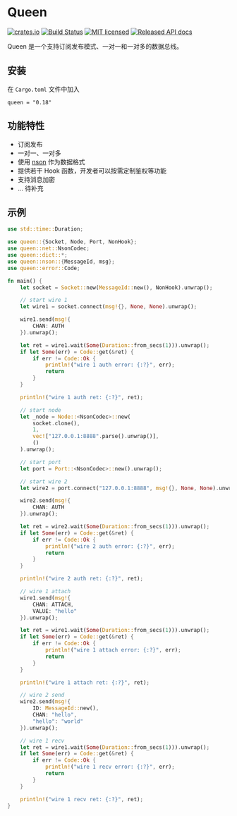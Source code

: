 # Queen

[![crates.io](https://meritbadge.herokuapp.com/queen)](https://crates.io/crates/queen)
[![Build Status](https://travis-ci.org/danclive/queen.svg?branch=master)](https://travis-ci.org/danclive/queen)
[![MIT licensed](https://img.shields.io/badge/license-MIT-blue.svg)](./LICENSE)
[![Released API docs](https://docs.rs/queen/badge.svg)](https://docs.rs/queen)

Queen 是一个支持订阅发布模式、一对一和一对多的数据总线。

## 安装

在 `Cargo.toml` 文件中加入

```
queen = "0.18"
```

## 功能特性

* 订阅发布
* 一对一、一对多
* 使用 [nson](https://github.com/danclive/nson) 作为数据格式
* 提供若干 Hook 函数，开发者可以按需定制鉴权等功能
* 支持消息加密
* ... 待补充

## 示例

```rust
use std::time::Duration;

use queen::{Socket, Node, Port, NonHook};
use queen::net::NsonCodec;
use queen::dict::*;
use queen::nson::{MessageId, msg};
use queen::error::Code;

fn main() {
    let socket = Socket::new(MessageId::new(), NonHook).unwrap();

    // start wire 1
    let wire1 = socket.connect(msg!{}, None, None).unwrap();

    wire1.send(msg!{
        CHAN: AUTH
    }).unwrap();

    let ret = wire1.wait(Some(Duration::from_secs(1))).unwrap();
    if let Some(err) = Code::get(&ret) {
        if err != Code::Ok {
            println!("wire 1 auth error: {:?}", err);
            return
        }
    }

    println!("wire 1 auth ret: {:?}", ret);

    // start node
    let _node = Node::<NsonCodec>::new(
        socket.clone(),
        1,
        vec!["127.0.0.1:8888".parse().unwrap()],
        ()
    ).unwrap();

    // start port
    let port = Port::<NsonCodec>::new().unwrap();

    // start wire 2
    let wire2 = port.connect("127.0.0.1:8888", msg!{}, None, None).unwrap();

    wire2.send(msg!{
        CHAN: AUTH
    }).unwrap();

    let ret = wire2.wait(Some(Duration::from_secs(1))).unwrap();
    if let Some(err) = Code::get(&ret) {
        if err != Code::Ok {
            println!("wire 2 auth error: {:?}", err);
            return
        }
    }

    println!("wire 2 auth ret: {:?}", ret);

    // wire 1 attach
    wire1.send(msg!{
        CHAN: ATTACH,
        VALUE: "hello"
    }).unwrap();

    let ret = wire1.wait(Some(Duration::from_secs(1))).unwrap();
    if let Some(err) = Code::get(&ret) {
        if err != Code::Ok {
            println!("wire 1 attach error: {:?}", err);
            return
        }
    }

    println!("wire 1 attach ret: {:?}", ret);

    // wire 2 send
    wire2.send(msg!{
        ID: MessageId::new(),
        CHAN: "hello",
        "hello": "world"
    }).unwrap();

    // wire 1 recv
    let ret = wire1.wait(Some(Duration::from_secs(1))).unwrap();
    if let Some(err) = Code::get(&ret) {
        if err != Code::Ok {
            println!("wire 1 recv error: {:?}", err);
            return
        }
    }

    println!("wire 1 recv ret: {:?}", ret);
}
```
